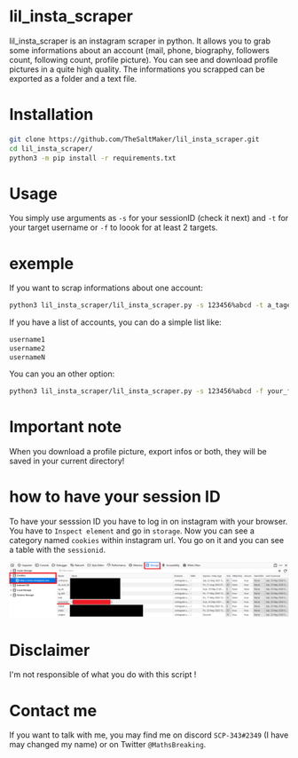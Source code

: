 # lil_insta_scraper
lil_insta_scraper is an instagram scraper in python. It allows you to grab some informations about an account (mail, phone, biography, followers count, following count, profile picture). You can see and download profile pictures in a quite high quality. The informations you scrapped can be exported as a folder and a text file. 
# Installation
```bash
git clone https://github.com/TheSaltMaker/lil_insta_scraper.git
cd lil_insta_scraper/
python3 -m pip install -r requirements.txt
```
# Usage
You simply use arguments as `-s` for your sessionID (check it next) and `-t` for your target username or `-f` to loook for at least 2 targets. 
# exemple
If you want to scrap informations about one account:
```bash
python3 lil_insta_scraper/lil_insta_scraper.py -s 123456%abcd -t a_taget_name
```
If you have a list of accounts, you can do a simple list like:
```
username1
username2
usernameN
```
You can you an other option: 
```bash
python3 lil_insta_scraper/lil_insta_scraper.py -s 123456%abcd -f your_file_name.txt
```
# Important note
When you download a profile picture, export infos or both, they will be saved in your current directory!
# how to have your session ID 
To have your sesssion ID you have to log in on instagram with your browser. You have to `Inspect element` and go in `storage`. Now you can see a category named `cookies` within instagram url. You go on it and you can see a table with the `sessionid`. 

![alt text](https://github.com/TheSaltMaker/lil_insta_scraper/blob/master/lil_insta_scraper_sessionid.png?raw=true)
# Disclaimer
I'm not responsible of what you do with this script !
# Contact me
If you want to talk with me, you may find me on discord `SCP-343#2349` (I have may changed my name) or on Twitter `@MathsBreaking`.
